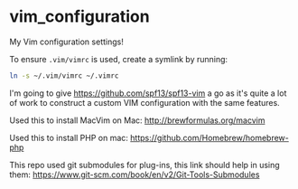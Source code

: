 # vim_configuration
My Vim configuration settings!

To ensure `.vim/vimrc` is used, create a symlink by running:
```BASH
ln -s ~/.vim/vimrc ~/.vimrc
```


I'm going to give https://github.com/spf13/spf13-vim a go as it's quite a lot of work to construct a custom VIM configuration with the same features.

Used this to install MacVim on Mac:
http://brewformulas.org/macvim

Used this to install PHP on mac:
https://github.com/Homebrew/homebrew-php

This repo used git submodules for plug-ins, this link should help in using them: 
https://www.git-scm.com/book/en/v2/Git-Tools-Submodules
